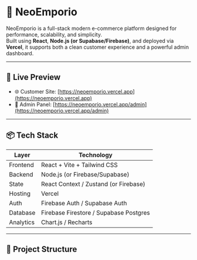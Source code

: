 # 🏬 NeoEmporio

NeoEmporio is a full-stack modern e-commerce platform designed for performance, scalability, and simplicity.  
Built using **React**, **Node.js (or Supabase/Firebase)**, and deployed via **Vercel**, it supports both a clean customer experience and a powerful admin dashboard.

---

## 🔗 Live Preview

- 🌐 Customer Site: [https://neoemporio.vercel.app](https://neoemporio.vercel.app)
- 🔐 Admin Panel: [https://neoemporio.vercel.app/admin](https://neoemporio.vercel.app/admin)

---

## 📦 Tech Stack

| Layer      | Technology             |
|------------|------------------------|
| Frontend   | React + Vite + Tailwind CSS |
| Backend    | Node.js (or Firebase/Supabase) |
| State      | React Context / Zustand (or Firebase) |
| Hosting    | Vercel                 |
| Auth       | Firebase Auth / Supabase Auth |
| Database   | Firebase Firestore / Supabase Postgres |
| Analytics  | Chart.js / Recharts    |

---

## 📁 Project Structure

